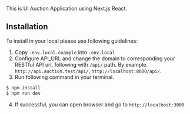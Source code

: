 
This is UI Auction Application using Next.js React.

## Installation

To install in your local please use following guidelines:

1. Copy `.env.local.example` into `.env.local`
2. Configure API_URL and change the domain to corresponding your RESTful API url, following with `/api/` path.
    By example. `http://api.auction.test/api/`, `http://localhost:8000/api/`.
3. Run following command in your terminal.
```bash
$ npm install
$ npm run dev
```

4. If successful, you can open browser and go to `http://localhost:3000`
